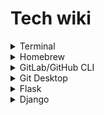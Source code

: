# Tech wiki

<details><summary>Terminal</summary>
<p>

### Create z-shell profile

```bash
$ touch ~/.zshrc
$ open ~/.zshrc -a Xcode
$ source ~/.zshrc
```

### To customise terminal, add in zshrc

```
export PS1='sd@tracklib $ '  

parse_git_branch() {
git branch 2> /dev/null | sed -e '/^[^*]/d' -e 's/* \(.*\)/ (\1)/'
}

setopt PROMPT_SUBST
PROMPT='% sd@tracklib%{%F{green}%}$(parse_git_branch)%{%F{none}%} $ '
```


</p>
</details>


<details><summary>Homebrew</summary>
<p>

### Install homebrew from terminal

```bash 
$ ruby -e "$(curl -fsSL https://raw.githubusercontent.com/Homebrew/install/master/install)"
```

### Install tree

```bash 
$ brew install tree
```

</p>
</details>


<details><summary>GitLab/GitHub CLI</summary>
<p>

- [ ] https://docs.gitlab.com/ee/gitlab-basics/start-using-git.html

```bash 
$ brew install gh
$ brew install git
```
  
### Login (for github not gitlab)

```bash 
$ gh auth login
```
  
### Create project

```bash 
$ cd <project_dir>
```
  
#### @ SSH

```bash 
$ git clone git@gitlab.<company_name>.com:saurav/<repo_name>.git
```

#### @ HTTPS
  
```bash 
$ git clone https://github.com/sauravdwivedi/<repo_name>.git
```
    
#### @ CLI

```bash   
$ gh repo clone sauravdwivedi/<repo_name>
```
    
### Go to repository directory
  
```bash 
$ cd <repo_name>
```
  
### Initialise connection between project dir and git repository (redundant)

```bash 
$ git init
```
  
### Add remote that tells Git where to push or pull from

```bash 
$ git remote add origin git@github.com:sauravdwivedi/test.git
```
    
### Check origin

```bash 
$ git remote -v
```
  
### Download the latest changes in the project from origin repo (<_remote> = origin)

```bash 
$ git pull <_remote> <name_of_branch> # here branch refers to origin branch, from where to pull!
$ git pull
```
  
### Create a branch

```bash 
$ git checkout -b <name_of_branch>
```
  
### Switch to a branch

```bash 
$ git checkout <name_of_branch>
```
  
### Check current branch

```bash   
$ git branch
```
  
### Rename a branch

```bash   
$ git branch -m <old_branch_name> <new_branch_name>
```
  
### Work on project, make changes (e.g. load <project_dir> in PyCharm)

### If you want to UNDO all changes in project, use

```bash 
$ git restore .
```
  
### View differences

```bash 
$ git diff
```
  
### View the files that have changes

```bash 
$ git status
```
  
### Add local changes to staging

```bash 
$ git add <filename_OR_folder_name>
```
  
### Stage all files in the current directory and subdirectory

```bash 
$ git add .
```
  
### Confirm that the files have been added to staging

```bash 
$ git status
```
  
### Undo added files

```bash 
$ git reset <file_name>
```
  
### Remove files

```bash 
$ git rm <file_name>
```
  
### Commit the staged files

```bash 
$ git commit -m "Modify feat: Endpoint etc"
```
  
### Send changes to Git (<_remote> = origin)

```bash 
$ git push <_remote> <name_of_branch>
```
  
### Merge a branch with default branch

```bash 
$ git checkout <default_branch>
$ git merge <feature_branch>
```

### Delete feature branch

```bash 
$ git branch -d <feature_branch>
```
  
### Delete last commit/merge commit

```bash   
$ git reset --hard HEAD^
$ git push origin -f
```

### Delete last N commits/merge commits

```bash   
$ git reset --hard HEAD~N
$ git push origin -f
```

### Delete local repository

```bash   
$ cd ..
$ sudo rm -r <repo_name>
```

</p>
</details>

<details><summary>Git Desktop</summary>
<p>

### Install Github Desktop
  
```bash
$ brew install --cask github
```

### Squashing commits
  
- [ ] https://docs.github.com/en/desktop/contributing-and-collaborating-using-github-desktop/managing-commits/squashing-commits

### Other Git GUI

```bash   
$ brew install git-gui 
$ gitk
$ brew install git-cola  
$ git-cola
```

</p>
</details>


<details><summary>Flask</summary>
<p>

- [ ] https://flask.palletsprojects.com/

- [ ] https://flask-restful.readthedocs.io/

- [ ] https://flask-restplus.readthedocs.io/

- [ ] https://flask-restx.readthedocs.io/

- [ ] https://flask-smorest.readthedocs.io/

- [ ] https://flask-migrate.readthedocs.io/

### Create and activate virtual environment (e.g. FlaskEnv)
  
```bash
$ python3 -m venv <env_name>
$ source <env_name>/bin/activate
```

### Install Flask
  
```bash
$ pip3 install Flask
$ pip3 install flask-restful
$ pip3 install flask-restplus
$ pip3 install flask-restx
```

### Migrate updates (new models) to database

```
$ export FLASK_APP=app.py
$ flask db init
$ flask db migrate -m "Initial migration."
$ flask db upgrade
```

</p>
</details>


<details><summary>Django</summary>
<p>
  
- [ ] https://docs.djangoproject.com/
  
- [ ] https://www.django-rest-framework.org/

- [ ] https://edu.anarcho-copy.org/Programming%20Languages/Python/Python%20CheatSheet/beginners_python_cheat_sheet_pcc_django.pdf

- [ ] https://youtu.be/rHux0gMZ3Eg

- [ ] https://youtu.be/c708Nf0cHrs

### Architecture

- [ ] In django, Model is models.py, Controller is views.py and View is called Templates in analogy to MVC architecture.

### Create and activate virtual environment (e.g. DjangoEnv)
  
```bash
$ python3 -m venv <env_name>
$ source <env_name>/bin/activate
```
  
### Install django
  
```bash  
$ python3 -m pip install Django
$ pip3 install djangorestframework
```
  
### Create project
  
```bash
$ django-admin startproject <project_name> .
```
  
### Create database

```bash  
$ python3 manage.py migrate
```
  
### View project

```bash  
$ python3 manage.py runserver <port>
$ http://127.0.0.1:8000/admin/
```

### Create new app

```bash  
$ python3 manage.py startapp <app_name>
```

### Update app

```bash  
$ cd <app_name>
$ open -a Xcode models.py
```
  
### Add app to project

```bash  
$ cd ..
$ cd <project_name>
$ open -a Xcode settings.py
$ add '<app_name>'
```

### Migrate updates to database

```
$ cd ..
$ python3 manage.py makemigrations <app_name>
$ python3 manage.py migrate
```

### Create a superuser

```bash  
$ python3 manage.py createsuperuser
```

### Register a model with the admin site

```bash
$ cd <app_name>
$ open -a Xcode admin.py
$ add 'from .models import <model_name>' and 'admin.site.register(<model_name>)'
```

</p>
</details>
